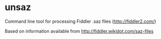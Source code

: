 unsaz
=====

Command line tool for processing Fiddler .saz files (http://fiddler2.com/)

Based on information available from http://fiddler.wikidot.com/saz-files

